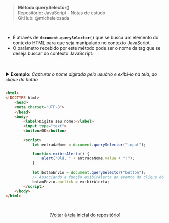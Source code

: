 > **Método querySelector()**  
> Repositório: JavaScript - Notas de estudo   
> GitHub: @michelelozada
&nbsp;
     
&nbsp;   

- É através de **`document.querySelector()`** que se busca um elemento do contexto HTML para que seja manipulado no contexto JavaScript.  
- O parâmetro recebido por este método pode ser o nome da tag que se deseja buscar do contexto JavaScript.  
&nbsp;
     
&nbsp;     
:arrow_forward: **Exemplo:** *Capturar o nome digitado pelo usuário e exibi-lo na tela, ao clique do botão*

```html

<html>
<!DOCTYPE html>
	<head>
	<meta charset="UTF-8">
	</head>
	<body>
		<label>Digite seu nome:</label>
		<input type="text">
		<button>OK</button>
		
		<script>
			let entradaNome = document.querySelector("input");

			function exibirAlerta() {
				alert("Olá, " + entradaNome.value + "!");
			}

			let botaoEnvio = document.querySelector("button");
			// Associando a função exibirAlerta ao evento do clique do botão
			botaoEnvio.onclick = exibirAlerta;
		</script>
	</body>
</html>
```

&nbsp;

<div align="center">
<a href="https://github.com/michelelozada/JavaScript-Study-Notes">[Voltar à tela inicial do repositório]</a>
</div>